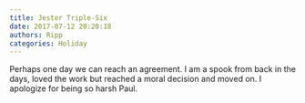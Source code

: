 ```yaml
---
title: Jester Triple-Six
date: 2017-07-12 20:20:18
authors: Ripp
categories: Holiday
---
```


 Perhaps one day we can reach an agreement. I am a spook from back in the days, loved the work but reached a moral decision and moved on. I apologize for being so harsh Paul.